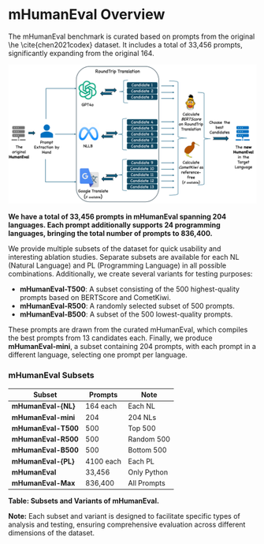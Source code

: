 # **mHumanEval Overview**
The mHumanEval benchmark is curated based on prompts from the original \he \cite{chen2021codex} dataset. It includes a total of 33,456 prompts, significantly expanding from the original 164. 

![workflow](workflow.png)

**We have a total of 33,456 prompts in mHumanEval spanning 204 languages. Each prompt additionally supports 24 programming languages, bringing the total number of prompts to 836,400.**

We provide multiple subsets of the dataset for quick usability and interesting ablation studies. Separate subsets are available for each NL (Natural Language) and PL (Programming Language) in all possible combinations. Additionally, we create several variants for testing purposes:

- **mHumanEval-T500**: A subset consisting of the 500 highest-quality prompts based on BERTScore and CometKiwi.
- **mHumanEval-R500**: A randomly selected subset of 500 prompts.
- **mHumanEval-B500**: A subset of the 500 lowest-quality prompts.

These prompts are drawn from the curated mHumanEval, which compiles the best prompts from 13 candidates each. Finally, we produce **mHumanEval-mini**, a subset containing 204 prompts, with each prompt in a different language, selecting one prompt per language.

### mHumanEval Subsets

| **Subset**             | **Prompts** | **Note**        |
|------------------------|-------------|-----------------|
| **mHumanEval-{NL}**    | 164 each    | Each NL         |
| **mHumanEval-mini**    | 204         | 204 NLs         |
| **mHumanEval-T500**    | 500         | Top 500         |
| **mHumanEval-R500**    | 500         | Random 500      |
| **mHumanEval-B500**    | 500         | Bottom 500      |
| **mHumanEval-{PL}**    | 4100 each   | Each PL         |
| **mHumanEval**         | 33,456      | Only Python     |
| **mHumanEval-Max**     | 836,400     | All Prompts     |

**Table: Subsets and Variants of mHumanEval.**

**Note:** Each subset and variant is designed to facilitate specific types of analysis and testing, ensuring comprehensive evaluation across different dimensions of the dataset.
